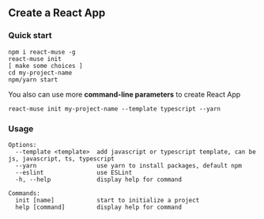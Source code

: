 ## Create a React App

### Quick start

```
npm i react-muse -g
react-muse init
[ make some choices ]
cd my-project-name
npm/yarn start
```

You also can use more **command-line parameters** to create React App
```
react-muse init my-project-name --template typescript --yarn
```

### Usage
```
Options:
  --template <template>  add javascript or typescript template, can be js, javascript, ts, typescript
  --yarn                 use yarn to install packages, default npm
  --eslint               use ESLint
  -h, --help             display help for command

Commands:
  init [name]            start to initialize a project
  help [command]         display help for command
```